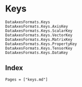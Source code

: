 # Keys

```@docs
DataAxesFormats.Keys
DataAxesFormats.Keys.AxisKey
DataAxesFormats.Keys.ScalarKey
DataAxesFormats.Keys.VectorKey
DataAxesFormats.Keys.MatrixKey
DataAxesFormats.Keys.PropertyKey
DataAxesFormats.Keys.TensorKey
DataAxesFormats.Keys.DataKey
```

## Index

```@index
Pages = ["keys.md"]
```
